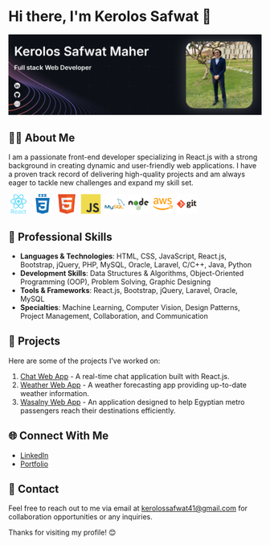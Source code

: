 <h1>Hi there, I'm Kerolos Safwat  👋</h1>
<img src="https://raw.githubusercontent.com/KerolosGreen/myportfolio/main/public/public%20assets/Github-Kerolos_ReadmeImage.png"/>
<h2>👨‍💻 About Me</h2>
<p>
  I am a passionate front-end developer specializing in React.js with a strong background in creating dynamic and user-friendly web applications. I have a proven track record of delivering high-quality projects and am always eager to tackle new challenges and expand my skill set.
</p>
<div>
  <img src="https://github.com/devicons/devicon/blob/master/icons/react/react-original-wordmark.svg" title="React" alt="React" width="40" height="40"/>&nbsp;
  <img src="https://github.com/devicons/devicon/blob/master/icons/css3/css3-plain-wordmark.svg"  title="CSS3" alt="CSS" width="40" height="40"/>&nbsp;
  <img src="https://github.com/devicons/devicon/blob/master/icons/html5/html5-original.svg" title="HTML5" alt="HTML" width="40" height="40"/>&nbsp;
  <img src="https://github.com/devicons/devicon/blob/master/icons/javascript/javascript-original.svg" title="JavaScript" alt="JavaScript" width="40" height="40"/>&nbsp;
  <img src="https://github.com/devicons/devicon/blob/master/icons/mysql/mysql-original-wordmark.svg" title="MySQL"  alt="MySQL" width="40" height="40"/>&nbsp;
  <img src="https://github.com/devicons/devicon/blob/master/icons/nodejs/nodejs-original-wordmark.svg" title="NodeJS" alt="NodeJS" width="40" height="40"/>&nbsp;
  <img src="https://github.com/devicons/devicon/blob/master/icons/amazonwebservices/amazonwebservices-plain-wordmark.svg" title="AWS" alt="AWS" width="40" height="40"/>&nbsp;
  <img src="https://github.com/devicons/devicon/blob/master/icons/git/git-original-wordmark.svg" title="Git" **alt="Git" width="40" height="40"/>
</div>
<h2>💼 Professional Skills</h2>
<ul>
  <li><strong>Languages & Technologies</strong>: HTML, CSS, JavaScript, React.js, Bootstrap, jQuery, PHP, MySQL, Oracle, Laravel, C/C++, Java, Python</li>
  <li><strong>Development Skills</strong>: Data Structures & Algorithms, Object-Oriented Programming (OOP), Problem Solving, Graphic Designing</li>
  <li><strong>Tools & Frameworks</strong>: React.js, Bootstrap, jQuery, Laravel, Oracle, MySQL</li>
  <li><strong>Specialties</strong>: Machine Learning, Computer Vision, Design Patterns, Project Management, Collaboration, and Communication</li>
</ul>

<h2>🚀 Projects</h2>
<p>Here are some of the projects I've worked on:</p>
<ol>
  <li><a href="https://kerolos-web-chat.vercel.app/" target="_blank">Chat Web App</a> - A real-time chat application built with React.js.</li>
  <li><a href="https://kerolos-weather-app.vercel.app/" target="_blank">Weather Web App</a> - A weather forecasting app providing up-to-date weather information.</li>
  <li><a href="https://wasalny.vercel.app/" target="_blank">Wasalny Web App</a> - An application designed to help Egyptian metro passengers reach their destinations efficiently.</li>
</ol>

 

<h2>🌐 Connect With Me</h2>
<ul>
  <li><a href="https://www.linkedin.com/in/kerolos-safwat-gr/" target="_blank">LinkedIn</a></li>
  <li><a href="https://kerolos-portfolio.vercel.app/" target="_blank">Portfolio</a></li>
</ul>

<h2>📧 Contact</h2>
<p>
  Feel free to reach out to me via email at <a href="mailto:kerolossafwat41@gmail.com">kerolossafwat41@gmail.com</a> for collaboration opportunities or any inquiries.
</p>

<p>Thanks for visiting my profile! 😊</p>
